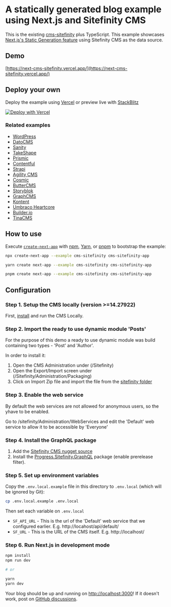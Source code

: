 # A statically generated blog example using Next.js and Sitefinity CMS

This is the existing [cms-sitefinity](https://github.com/vercel/next.js/tree/canary/examples/cms-sitefinity) plus TypeScript.
This example showcases [Next.js's Static Generation feature](https://nextjs.org/docs/basic-features/pages) using Sitefinity CMS as the data source.

## Demo

[https://next-cms-sitefinity.vercel.app/](https://next-cms-sitefinity.vercel.app/)

## Deploy your own

Deploy the example using [Vercel](https://vercel.com?utm_source=github&utm_medium=readme&utm_campaign=next-example) or preview live with [StackBlitz](https://stackblitz.com/github/vercel/next.js/tree/canary/examples/cms-sitefinity)

[![Deploy with Vercel](https://vercel.com/button)](https://vercel.com/new/git/external?repository-url=https://github.com/vercel/next.js/tree/canary/examples/cms-sitefinity&project-name=cms-sitefinity&repository-name=cms-sitefinity)

### Related examples

-   [WordPress](/examples/cms-wordpress)
-   [DatoCMS](/examples/cms-datocms)
-   [Sanity](/examples/cms-sanity)
-   [TakeShape](/examples/cms-takeshape)
-   [Prismic](/examples/cms-prismic)
-   [Contentful](/examples/cms-contentful)
-   [Strapi](/examples/cms-strapi)
-   [Agility CMS](/examples/cms-agilitycms)
-   [Cosmic](/examples/cms-cosmic)
-   [ButterCMS](/examples/cms-buttercms)
-   [Storyblok](/examples/cms-storyblok)
-   [GraphCMS](/examples/cms-graphcms)
-   [Kontent](/examples/cms-kontent)
-   [Umbraco Heartcore](/examples/cms-umbraco-heartcore)
-   [Builder.io](/examples/cms-builder-io)
-   [TinaCMS](/examples/cms-tina/)

## How to use

Execute [`create-next-app`](https://github.com/vercel/next.js/tree/canary/packages/create-next-app) with [npm](https://docs.npmjs.com/cli/init), [Yarn](https://yarnpkg.com/lang/en/docs/cli/create/), or [pnpm](https://pnpm.io) to bootstrap the example:

```bash
npx create-next-app --example cms-sitefinity cms-sitefinity-app
```

```bash
yarn create next-app --example cms-sitefinity cms-sitefinity-app
```

```bash
pnpm create next-app --example cms-sitefinity cms-sitefinity-app
```

## Configuration

### Step 1. Setup the CMS locally (version >=14.27922)

First, [install](https://www.progress.com/documentation/sitefinity-cms/install-sitefinity) and run the CMS Locally.

### Step 2. Import the ready to use dynamic module 'Posts'

For the purpose of this demo a ready to use dynamic module was build containing two types - 'Post' and 'Author'.

In order to install it:

1. Open the CMS Administration under (/Sitefinity)
2. Open the Export/Import screen under (/Sitefinity/Administration/Packaging)
3. Click on Import Zip file and import the file from the [sitefinity folder](./sitefinity/SitefinityExport.zip)

### Step 3. Enable the web service

By default the web services are not allowed for anonymous users, so the yhave to be enabled.

Go to /sitefinity/Administration/WebServices and edit the 'Default' web service to allow it to be accessible by 'Everyone'

### Step 4. Install the GraphQL package

1. Add the [Sitefinity CMS nugget source](https://www.progress.com/documentation/sitefinity-cms/sitefinity-cms-nuget-packages-repository)
2. Install the [Progress.Sitefinity.GraphQL](https://nuget.sitefinity.com/#/package/Progress.Sitefinity.GraphQL) package (enable prerelease filter).

### Step 5. Set up environment variables

Copy the `.env.local.example` file in this directory to `.env.local` (which will be ignored by Git):

```bash
cp .env.local.example .env.local
```

Then set each variable on `.env.local`

-   `SF_API_URL` - This is the url of the 'Default' web service that we configured earlier. E.g. http://locahost/api/default/
-   `SF_URL` - This is the URL of the CMS itself. E.g. http://localhost/

### Step 6. Run Next.js in development mode

```bash
npm install
npm run dev

# or

yarn
yarn dev
```

Your blog should be up and running on [http://localhost:3000](http://localhost:3000)! If it doesn't work, post on [GitHub discussions](https://github.com/vercel/next.js/discussions).
